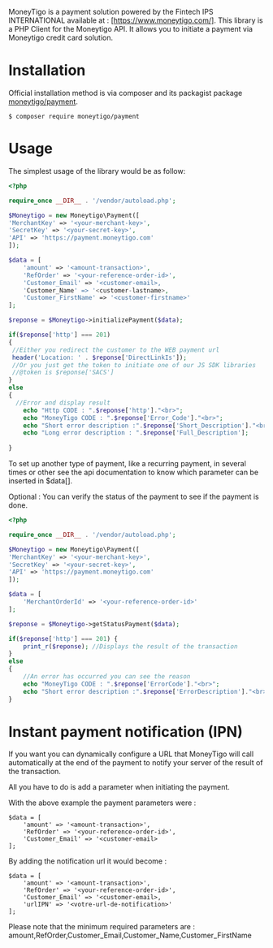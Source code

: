 MoneyTigo is a payment solution powered by the Fintech IPS INTERNATIONAL available at :  [https://www.moneytigo.com/].
This library is a PHP Client for the Moneytigo API. It allows you to initiate a payment via Moneytigo credit card solution.

Installation
============

Official installation method is via composer and its packagist package [moneytigo/payment](https://packagist.org/packages/moneytigo/payment).

```
$ composer require moneytigo/payment
```

Usage
=====

The simplest usage of the library would be as follow:

```php
<?php

require_once __DIR__ . '/vendor/autoload.php';

$Moneytigo = new Moneytigo\Payment([
'MerchantKey' => '<your-merchant-key>',
'SecretKey' => '<your-secret-key>',
'API' => 'https://payment.moneytigo.com'
]);

$data = [
	'amount' => '<amount-transaction>',
	'RefOrder' => '<your-reference-order-id>',
	'Customer_Email' => '<customer-email>,
	'Customer_Name' => '<customer-lastname>,
	'Customer_FirstName' => '<customer-firstname>'
];

$reponse = $Moneytigo->initializePayment($data); 

if($reponse['http'] === 201)
{
 //Either you redirect the customer to the WEB payment url
 header('Location: ' . $reponse['DirectLinkIs']);
 //Or you just get the token to initiate one of our JS SDK libraries
 //@token is $reponse['SACS']
}
else
{
  //Error and display result
	echo "Http CODE : ".$reponse['http']."<br>";
	echo "MoneyTigo CODE : ".$reponse['Error_Code']."<br>";
	echo "Short error description :".$reponse['Short_Description']."<br>";
	echo "Long error description : ".$reponse['Full_Description'];
	
}
```
To set up another type of payment, like a recurring payment, in several times or other see the api documentation to know which parameter can be inserted in $data[].

Optional :
You can verify the status of the payment to see if the payment is done.

```php
<?php

require_once __DIR__ . '/vendor/autoload.php';

$Moneytigo = new Moneytigo\Payment([
'MerchantKey' => '<your-merchant-key>',
'SecretKey' => '<your-secret-key>',
'API' => 'https://payment.moneytigo.com'
]);

$data = [
	'MerchantOrderId' => '<your-reference-order-id>'
];

$reponse = $Moneytigo->getStatusPayment($data); 

if($reponse['http'] === 201) {
	print_r($reponse); //Displays the result of the transaction
}
else
{
	//An error has occurred you can see the reason
	echo "MoneyTigo CODE : ".$reponse['ErrorCode']."<br>";
	echo "Short error description :".$reponse['ErrorDescription']."<br>";
}
```

Instant payment notification (IPN)
==================================

If you want you can dynamically configure a URL that MoneyTigo will call automatically at the end of the payment to notify your server of the result of the transaction.

All you have to do is add a parameter when initiating the payment.

With the above example the payment parameters were :
```
$data = [
	'amount' => '<amount-transaction>',
	'RefOrder' => '<your-reference-order-id>',
	'Customer_Email' => '<customer-email>
];
```

By adding the notification url it would become : 
```
$data = [
	'amount' => '<amount-transaction>',
	'RefOrder' => '<your-reference-order-id>',
	'Customer_Email' => '<customer-email>,
	'urlIPN' => '<votre-url-de-notification>'
];
```

Please note that the minimum required parameters are : amount,RefOrder,Customer_Email,Customer_Name,Customer_FirstName
